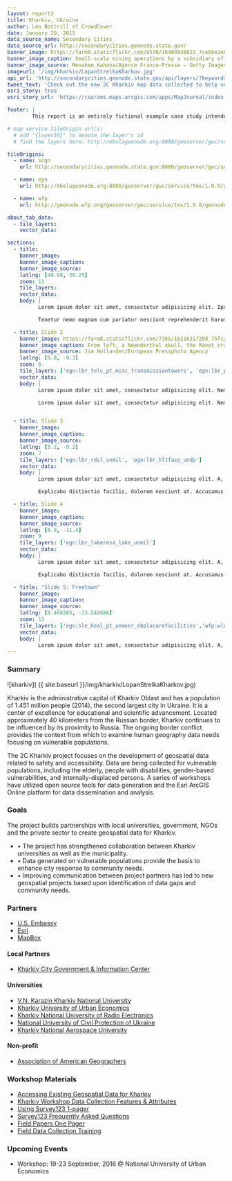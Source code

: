 ```yaml
---
layout: report3
title: Kharkiv, Ukraine
author: Leo Bottrill of CrowdCover
date: January 20, 2015
data_source_name: Secondary Cities
data_source_url: http://secondarycities.geonode.state.gov/
banner_image: https://farm9.staticflickr.com/8578/16403038022_7ce6be2e6d.jpg
banner_image_caption: Small-scale mining operations by a subsidiary of the mining company MINECOM
banner_image_source: Menahem Kahana/Agence France-Presse — Getty Images
imageurl: '/img/kharkiv/LopanStrelkaKharkov.jpg'
api_url: 'http://secondarycities.geonode.state.gov/api/layers/?keywords__slug__in=kharkiv'
tweet_text: 'Check out the new 2C Kharkiv map data collected to help vulnerable populations %23Kharkiv %232CKharkiv %23SecondaryCities http://secondarycities.state.gov/kharkiv'
esri_story: true
esri_story_url: 'https://csurams.maps.arcgis.com/apps/MapJournal/index.html?appid=f06c1ad728e4447c841f1def56ae3c91'

footer: |
        This report is an entirely fictional example case study intended to demonstrate report editing capabilities.

# map service tileOrigin url(s)
  # add '{layerId}' to denote the layer's id
  # find the layers here: http://ebolageonode.org:8080/geoserver/gwc/service/tms/1.0.0/

tileOrigins:
  - name: scgn
    url: http://secondarycities.geonode.state.gov:8080/geoserver/gwc/service/tms/1.0.0/geonode:{layerId}@EPSG:900913@png/{z}/{x}/{y}.png

  - name: egn
    url: http://ebolageonode.org:8080/geoserver/gwc/service/tms/1.0.0/geonode:{layerId}@EPSG:900913@png/{z}/{x}/{y}.png

  - name: wfp
    url: http://geonode.wfp.org/geoserver/gwc/service/tms/1.0.0/geonode:{layerId}@EPSG:900913@png/{z}/{x}/{y}.png

about_tab_data:
  - tile_layers: 
    vector_data:

sections:
  - title:
    banner_image:
    banner_image_caption:
    banner_image_source:
    latlng: [49.98, 36.25]
    zoom: 11
    tile_layers:
    vector_data:
    body: |
          Lorem ipsum dolor sit amet, consectetur adipisicing elit. Ipsum, exercitationem tempore. Ipsam itaque magnam expedita quibusdam, architecto maxime, repellat eveniet laborum quidem quam quia autem! Consequatur natus quia distinctio rem neque atque aliquam dignissimos perferendis iure quaerat dicta et tempora animi magni, sapiente officiis optio hic ratione ipsum. Delectus, eum accusantium rem quia repellat, pariatur. Libero voluptatibus sequi non! Fugiat ipsum deleniti nulla, quibusdam cum velit sed eaque dolores molestiae quas, et asperiores!

          Tenetur nemo magnam cum pariatur nesciunt reprehenderit harum temporibus, autem cumque debitis animi quia provident incidunt, id. Cupiditate alias dolores voluptates voluptatibus, necessitatibus quasi quisquam quis veniam.Tenetur nemo magnam cum pariatur nesciunt reprehenderit harum temporibus, autem cumque debitis animi quia provident incidunt, id. Cupiditate alias dolores voluptates voluptatibus, necessitatibus quasi quisquam quis veniam.

  - title: Slide 2
    banner_image: https://farm8.staticflickr.com/7385/16216317208_75fca9f8db.jpg
    banner_image_caption: From left, a Neanderthal skull, the Manot cranium and a complete modern human skull on display near the cave in Israel where the Manot cranium was found.
    banner_image_source: Jim Hollander/European Pressphoto Agency
    latlng: [5.8, -9.3]
    zoom: 6
    tile_layers: ['egn:lbr_telc_pt_misc_transmissiontowers', 'egn:lbr_policestnp_undp']
    vector_data:
    body: |
          Lorem ipsum dolor sit amet, consectetur adipisicing elit. Nemo dolores sint est beatae et quam consequuntur veniam ad nesciunt. Dolore officiis excepturi amet tempore tempora consequuntur et ducimus doloremque facere placeat debitis, ipsa recusandae voluptatibus rem natus magni laboriosam aliquid incidunt, nihil esse ex provident atque nobis a. Dolorem fugit vitae quis nam et, deleniti, odio unde dolores. Ipsam, nihil.

          Lorem ipsum dolor sit amet, consectetur adipisicing elit. Nemo dolores sint est beatae et quam consequuntur veniam ad nesciunt. Dolore officiis excepturi amet tempore tempora consequuntur et ducimus doloremque facere placeat debitis, ipsa recusandae voluptatibus rem natus magni laboriosam aliquid incidunt, nihil esse ex provident atque nobis a.


  - title: Slide 3
    banner_image:
    banner_image_caption:
    banner_image_source:
    latlng: [5.2, -9.2]
    zoom: 7
    tile_layers: ['egn:lbr_rdsl_unmil', 'egn:lbr_hltfacp_undp']
    vector_data:
    body: |
          Lorem ipsum dolor sit amet, consectetur adipisicing elit. A, dolorem impedit rem nulla omnis voluptatum porro possimus, fuga eos necessitatibus excepturi veniam. Natus et ex harum amet ad exercitationem voluptate necessitatibus quam, non odit nobis asperiores tenetur tempora ipsam neque aperiam ipsa culpa repellendus dolorum expedita maiores ut vitae.

          Explicabo distinctio facilis, dolorem nesciunt at. Accusamus eveniet quam fugit, laborum sed sapiente? In iure laborum harum aspernatur saepe itaque, ratione amet, id ipsa facere fugit quaerat quis earum dolorem quas! Reiciendis voluptates nobis itaque ad fuga quidem harum facere quasi exercitationem, repellendus delectus aperiam eveniet at tenetur soluta perspiciatis natus placeat cum aut, quibusdam, doloribus totam dignissimos? Dolorem ullam veniam rerum iste facilis facere perferendis harum! Quisquam possimus voluptate, officiis sed harum sint quasi magni animi voluptates, soluta atque quos!

  - title: Slide 4
    banner_image:
    banner_image_caption:
    banner_image_source:
    latlng: [6.9, -11.4]
    zoom: 9
    tile_layers: ['egn:lbr_lakeresa_lake_unmil']
    vector_data:
    body: |
          Lorem ipsum dolor sit amet, consectetur adipisicing elit. A, dolorem impedit rem nulla omnis voluptatum porro possimus, fuga eos necessitatibus excepturi veniam. Natus et ex harum amet ad exercitationem voluptate necessitatibus quam, non odit nobis asperiores tenetur tempora ipsam neque aperiam ipsa culpa repellendus dolorum expedita maiores ut vitae.

          Explicabo distinctio facilis, dolorem nesciunt at. Accusamus eveniet quam fugit, laborum sed sapiente? In iure laborum harum aspernatur saepe itaque, ratione amet, id ipsa facere fugit quaerat quis earum dolorem quas! Reiciendis voluptates nobis itaque ad fuga quidem harum facere quasi exercitationem, repellendus delectus aperiam eveniet at tenetur soluta perspiciatis natus placeat cum aut, quibusdam, doloribus totam dignissimos? Dolorem ullam veniam rerum iste facilis facere perferendis harum! Quisquam possimus voluptate, officiis sed harum sint quasi magni animi voluptates, soluta atque quos!

  - title: "Slide 5: Freetown"
    banner_image:
    banner_image_caption:
    banner_image_source:
    latlng: [8.468285, -13.242686]
    zoom: 13
    tile_layers: ['egn:sle_heal_pt_unmeer_ebolacarefacilities','wfp:wld_trs_unhasroutes_wfp','wfp:wld_trs_ports_wfp','wfp:wld_poi_warehouses_wfp']
    vector_data:
    body: |
          Lorem ipsum dolor sit amet, consectetur adipisicing elit. A, dolorem impedit rem nulla omnis voluptatum porro possimus, fuga eos necessitatibus excepturi veniam. Natus et ex harum amet ad exercitationem voluptate necessitatibus quam, non odit nobis asperiores tenetur tempora ipsam neque aperiam ipsa culpa repellendus dolorum expedita maiores ut vitae.
---
```


### Summary

![kharkiv]( {{ site.baseurl }}/img/kharkiv/LopanStrelkaKharkov.jpg)

Kharkiv is the administrative capital of Kharkiv Oblast and has a population of 1.451 million people (2014), the second largest city in Ukraine. It is a center of excellence for educational and scientific advancement.  Located approximately 40 kilometers from the Russian border, Kharkiv continues to be influenced by its proximity to Russia.  The ongoing border conflict provides the context from which to examine human geography data needs focusing on vulnerable populations. 

The 2C Kharkiv project focuses on the development of geospatial data related to safety and accessibility. Data are being collected for vulnerable populations, including the elderly, people with disabilities, gender-based vulnerabilities, and internally-displaced persons.  A series of workshops have utilized open source tools for data generation and the Esri ArcGIS Online platform for data dissemination and analysis.

### Goals

The project builds partnerships with local universities, government, NGOs and the private sector to create geospatial data for Kharkiv.

- &bull;  The project has strengthened collaboration between Kharkiv universities as well as the municipality.
- &bull;  Data generated on vulnerable populations provide the basis to enhance city response to community needs.
- &bull;  Improving communication between project partners has led to new geospatial projects based upon identification of data gaps and community needs.

### Partners

- [U.S. Embassy](http://www.usembassy.gov/)
- [Esri](http://www.esri.com/)
- [MapBox](http://www.mapbox.com/)

#### Local Partners
- [Kharkiv City Government & Information Center](http://www.city.kharkov.ua/en/o-xarkove/nagradyi-soveta-evropyi.html)

#### Universities
- [V.N. Karazin Kharkiv National University](http://www.univer.kharkov.ua/en)
- [Kharkiv University of Urban Economics](http://abit.kname.edu.ua/index.php/en/home)
- [Kharkiv National University of Radio Electronics](http://nure.ua/en/)
- [National University of Civil Protection of Ukraine](http://nuczu.edu.ua/eng/)
- [Kharkiv National Aerospace University](http://www.khai.edu/efc/)
 
#### Non-profit
- [Association of American Geographers](http://www.aag.org/)

### Workshop Materials
- [Accessing Existing Geospatial Data for Kharkiv](http://secondarycities.geonode.state.gov/documents/425)
- [Kharkiv Workshop Data Collection Features & Attributes](http://secondarycities.geonode.state.gov/documents/424)
- [Using Survey123 1-pager](http://secondarycities.geonode.state.gov/documents/427)
- [Survey123 Frequently Asked Questions](http://secondarycities.geonode.state.gov/documents/426)
- [Field Papers One Pager](http://secondarycities.geonode.state.gov/documents/423)
- [Field Data Collection Training](http://secondarycities.geonode.state.gov/documents/422)

### Upcoming Events

- Workshop: 19-23 September, 2016 @ National University of Urban Economics



